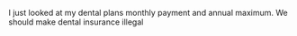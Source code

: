 I just looked at my dental plans monthly payment and annual maximum. We should make dental insurance illegal

